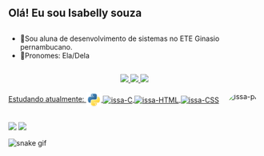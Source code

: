 ## Olá! Eu sou Isabelly souza
##
- 👾Sou aluna de desenvolvimento de sistemas no ETE Ginasio pernambucano.
- 👾Pronomes: Ela/Dela
##
<div align="center">
  <a href="(https://github.com/issasouza/)">
  <img height="140em" src="https://github-readme-stats.vercel.app/api?username=issasouza&show_icons=true&theme=jolly&hide_border=true&dahide_border=true&dainclude_all_commits=true&count_private=true"/>
 <img height= "140cm" src="http://github-readme-streak-stats.herokuapp.com?user=issasouza&theme=jolly&hide_border=true&date_format=n%2Fj%5B%2FY%5D&locale=pt-br"/>
 
  <img height="140em" src="https://github-readme-stats.vercel.app/api/top-langs/?username=issasouza&layout=compact&langs_count=7&theme=jolly&hide_border=true"/>
</div>
  
  </div>

<div style="display: inline_block"><br>
  Estudando atualmente:
  <img align="center" alt="issa-Python" height="30" width="30" src="https://raw.githubusercontent.com/devicons/devicon/master/icons/python/python-original.svg">
  <img align="center" alt="issa-C" height="30" width="30" <img src="https://cdn.jsdelivr.net/gh/devicons/devicon/icons/c/c-original.svg" />
  <img align="right" alt="issa-pic" height="150" style="border-radius:50px;" src="https://media2.giphy.com/media/hkqefnFjn2MWVl6xvq/giphy.gif?cid=ecf05e47c7isg0hn5raf0h2sbcxbaasubh9n0zeqxtglul3r&rid=giphy.gif&ct=g">
  <img align="center" alt="issa-HTML" height="30" width="30" <img src="https://cdn.jsdelivr.net/gh/devicons/devicon/icons/html5/html5-original.svg" />
  <img align="center" alt="issa-CSS" height="30" width="30" <img src="https://cdn.jsdelivr.net/gh/devicons/devicon/icons/css3/css3-original.svg" />
</div>

##
<div> 
  <a href = "mailto:isabellysouza1998@gmail.com"><img src="https://img.shields.io/badge/-Gmail-%23333?style=for-the-badge&logo=gmail&logoColor=white" target="_blank"></a>
  <a href="https://www.linkedin.com/in/isabelly-souza-a6a5ba241/" target="_blank"><img src="https://img.shields.io/badge/-LinkedIn-%230077B5?style=for-the-badge&logo=linkedin&logoColor=white" target="_blank"></a> 
  
 ![snake gif](https://github.com/issasouza/issasouza/blob/output/github-contribution-grid-snake.svg)
</div>
